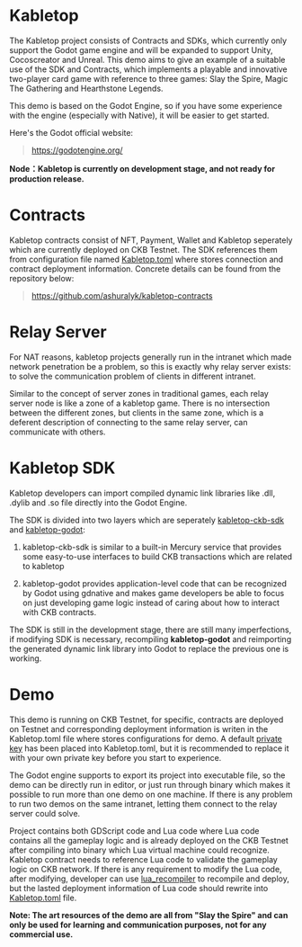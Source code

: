 # Kabletop

The Kabletop project consists of Contracts and SDKs, which currently only support the Godot game engine and will be expanded to support Unity, Cocoscreator and Unreal. This demo aims to give an example of a suitable use of the SDK and Contracts, which implements a playable and innovative two-player card game with reference to three games: Slay the Spire, Magic The Gathering and Hearthstone Legends.

This demo is based on the Godot Engine, so if you have some experience with the engine (especially with Native), it will be easier to get started.

Here's the Godot official website:
> https://godotengine.org/

<b>Node：Kabletop is currently on development stage, and not ready for production release.</b>

# Contracts

Kabletop contracts consist of NFT, Payment, Wallet and Kabletop seperately which are currently deployed on CKB Testnet. The SDK references them from configuration file named <a href="https://github.com/ashuralyk/kabletop-demo/blob/master/Kabletop.toml#L7-L26">Kabletop.toml</a> where stores connection and contract deployment information. Concrete details can be found from the repository below:
> https://github.com/ashuralyk/kabletop-contracts

# Relay Server

For NAT reasons, kabletop projects generally run in the intranet which made network penetration be a problem, so this is exactly why relay server exists: to solve the communication problem of clients in different intranet.

Similar to the concept of server zones in traditional games, each relay server node is like a zone of a kabletop game. There is no intersection between the different zones, but clients in the same zone, which is a deferent description of connecting to the same relay server, can communicate with others.

# Kabletop SDK

Kabletop developers can import compiled dynamic link libraries like .dll, .dylib and .so file directly into the Godot Engine.

The SDK is divided into two layers which are seperately <a href="https://github.com/ashuralyk/kabletop-ckb-sdk">kabletop-ckb-sdk</a> and <a href="https://github.com/ashuralyk/kabletop-godot">kabletop-godot</a>:

1. kabletop-ckb-sdk is similar to a built-in Mercury service that provides some easy-to-use interfaces to build CKB transactions which are related to kabletop

2. kabletop-godot provides application-level code that can be recognized by Godot using gdnative and makes game developers be able to focus on just developing game logic instead of caring about how to interact with CKB contracts.

The SDK is still in the development stage, there are still many imperfections, if modifying SDK is necessary, recompiling <b>kabletop-godot</b> and reimporting the generated dynamic link library into Godot to replace the previous one is working.

# Demo

This demo is running on CKB Testnet, for specific, contracts are deployed on Testnet and corresponding deployment information is writen in the Kabletop.toml file where stores configurations for demo. A default <a href="https://github.com/ashuralyk/kabletop-demo/blob/master/Kabletop.toml#L5">private key</a> has been placed into Kabletop.toml, but it is recommended to replace it with your own private key before you start to experience.

The Godot engine supports to export its project into executable file, so the demo can be directly run in editor, or just run through binary which makes it possible to run more than one demo on one machine. If there is any problem to run two demos on the same intranet, letting them connect to the relay server could solve.

Project contains both GDScript code and Lua code where Lua code contains all the gameplay logic and is already deployed on the CKB Testnet after compiling into binary which Lua virtual machine could recognize. Kabletop contract needs to reference Lua code to validate the gameplay logic on CKB network. If there is any requirement to modify the Lua code, after modifying, developer can use <a href="https://github.com/ashuralyk/lua_recompiler">lua_recompiler</a> to recompile and deploy, but the lasted deployment information of Lua code should rewrite into <a href="https://github.com/ashuralyk/kabletop-demo/blob/master/Kabletop.toml#L24-L26">Kabletop.toml</a> file.

<b>Note: The art resources of the demo are all from "Slay the Spire" and can only be used for learning and communication purposes, not for any commercial use.</b>